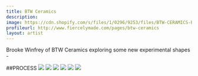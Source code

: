 ```yaml
---
title: BTW Ceramics
description: 
image: https://cdn.shopify.com/s/files/1/0296/9253/files/BTW-CERAMICS-PROCESS-4.jpg?1918051996754397927
profileurl: http://www.fiercelymade.com/pages/btw-ceramics
layout: artist
---
```


Brooke Winfrey of BTW Ceramics exploring some new experimental shapes - 

##PROCESS
![](https://cdn.shopify.com/s/files/1/0296/9253/files/BTW-CERAMICS-PROCESS-1.jpg?1918051996754397927)
![](https://cdn.shopify.com/s/files/1/0296/9253/files/BTW-CERAMICS-PROCESS-2.jpg?1918051996754397927)
![](https://cdn.shopify.com/s/files/1/0296/9253/files/BTW-CERAMICS-PROCESS-3.jpg?1918051996754397927)
![](https://cdn.shopify.com/s/files/1/0296/9253/files/BTW-CERAMICS-PROCESS-4.jpg?1918051996754397927)
![](https://cdn.shopify.com/s/files/1/0296/9253/files/BTW-CERAMICS-PROCESS-5.jpg?1918051996754397927)
![](https://cdn.shopify.com/s/files/1/0296/9253/files/BTW-CERAMICS-PROCESS-6.jpg?1918051996754397927)
